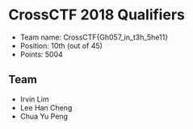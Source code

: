 # CrossCTF 2018 Qualifiers

* Team name: CrossCTF{Gh057_in_t3h_5he11}
* Position: 10th (out of 45)
* Points: 5004

## Team

* Irvin Lim
* Lee Han Cheng
* Chua Yu Peng
